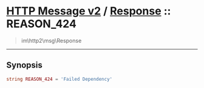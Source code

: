 # [HTTP Message v2](http2.md) / [Response](http2-Response.md) :: REASON_424
 > im\http2\msg\Response
____

## Synopsis
```php
string REASON_424 = 'Failed Dependency'
```
